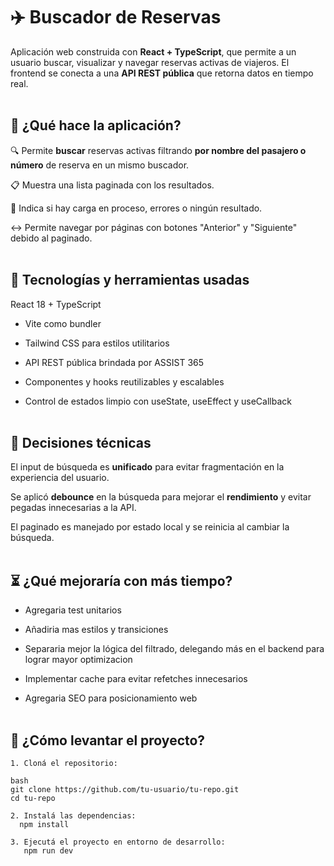 # ✈️ Buscador de Reservas

Aplicación web construida con **React + TypeScript**, que permite a un usuario buscar, visualizar y navegar reservas activas de viajeros.
El frontend se conecta a una **API REST pública** que retorna datos en tiempo real.
<br/><br/>
## 🧠 ¿Qué hace la aplicación?

🔍 Permite **buscar** reservas activas filtrando **por nombre del pasajero o número** de reserva en un mismo buscador.

📋 Muestra una lista paginada con los resultados.

💬 Indica si hay carga en proceso, errores o ningún resultado.

↔️ Permite navegar por páginas con botones "Anterior" y "Siguiente" debido al paginado.
<br/><br/>
## 🧰 Tecnologías y herramientas usadas
React 18 + TypeScript

- Vite como bundler

- Tailwind CSS para estilos utilitarios

- API REST pública brindada por ASSIST 365

- Componentes y hooks reutilizables y escalables

- Control de estados limpio con useState, useEffect y useCallback
<br/><br/>
## 🧩 Decisiones técnicas
El input de búsqueda es **unificado** para evitar fragmentación en la experiencia del usuario.

Se aplicó **debounce** en la búsqueda para mejorar el **rendimiento** y evitar pegadas innecesarias a la API.

El paginado es manejado por estado local y se reinicia al cambiar la búsqueda.
<br/><br/>
## ⏳ ¿Qué mejoraría con más tiempo?
- Agregaria test unitarios

- Añadiria mas estilos y transiciones

- Separaria mejor la lógica del filtrado, delegando más en el backend para lograr mayor optimizacion

- Implementar cache para evitar refetches innecesarios
  
- Agregaria SEO para posicionamiento web
<br/><br/>
## 🚀 ¿Cómo levantar el proyecto?
```
1. Cloná el repositorio:

bash
git clone https://github.com/tu-usuario/tu-repo.git
cd tu-repo

2. Instalá las dependencias:
  npm install

3. Ejecutá el proyecto en entorno de desarrollo:
   npm run dev
